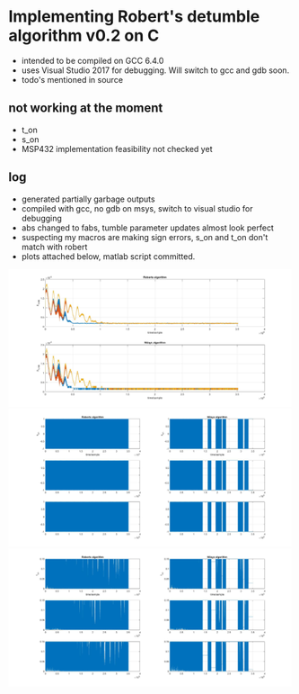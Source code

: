 # Implementing Robert's detumble algorithm v0.2 on C
 - intended to be compiled on GCC 6.4.0 
 - uses Visual Studio 2017 for debugging. Will switch to gcc and gdb soon.
 - todo's mentioned in source

## not working at the moment
- t_on
- s_on
- MSP432 implementation feasibility not checked yet


## log 
- generated partially garbage outputs
- compiled with gcc, no gdb on msys, switch to visual studio for debugging
- abs changed to fabs, tumble parameter updates almost look perfect
- suspecting my macros are making sign errors, s_on and t_on don't match with robert
- plots attached below, matlab script committed.

![Tumbling parameter plots](https://github.com/nilay994/detumble/blob/master/detumble_robert_c/cmp1.jpg)
![Magnetorquers sign plots](https://github.com/nilay994/detumble/blob/master/detumble_robert_c/cmp2.jpg)
![Magnetorquers time plots](https://github.com/nilay994/detumble/blob/master/detumble_robert_c/cmp3.jpg)